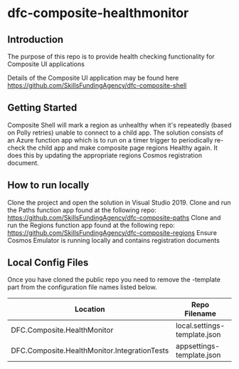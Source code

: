 # dfc-composite-healthmonitor

## Introduction

The purpose of this repo is to provide health checking functionality for Composite UI applications

Details of the Composite UI application may be found here https://github.com/SkillsFundingAgency/dfc-composite-shell

## Getting Started

Composite Shell will mark a region as unhealthy when it's repeatedly (based on Polly retries) unable to connect to a child app.
The solution consists of an Azure function app which is to run on a timer trigger to periodically re-check the child app and make composite page regions Healthy again. It does this by updating the appropriate regions Cosmos registration document.

## How to run locally
Clone the project and open the solution in Visual Studio 2019.
Clone and run the Paths function app found at the following repo: https://github.com/SkillsFundingAgency/dfc-composite-paths
Clone and run the Regions function app found at the following repo: https://github.com/SkillsFundingAgency/dfc-composite-regions
Ensure Cosmos Emulator is running locally and contains registration documents

## Local Config Files

Once you have cloned the public repo you need to remove the -template part from the configuration file names listed below.

| Location | Repo Filename | Rename to |
|-------|-------|-------|
| DFC.Composite.HealthMonitor | local.settings-template.json | local.settings.json |
| DFC.Composite.HealthMonitor.IntegrationTests | appsettings-template.json | appsettings.json |

